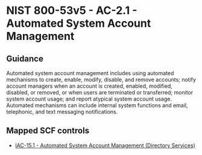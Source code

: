 # NIST 800-53v5 - AC-2.1 - Automated System Account Management
## Guidance
Automated system account management includes using automated mechanisms to create, enable, modify, disable, and remove accounts; notify account managers when an account is created, enabled, modified, disabled, or removed, or when users are terminated or transferred; monitor system account usage; and report atypical system account usage. Automated mechanisms can include internal system functions and email, telephonic, and text messaging notifications.
## Mapped SCF controls
- [IAC-15.1 - Automated System Account Management (Directory Services)](../scf/iac-151-automatedsystemaccountmanagement(directoryservices).md)